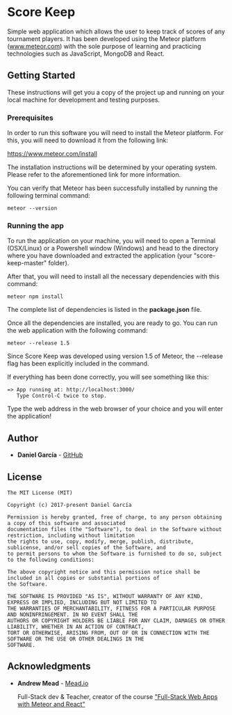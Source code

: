 # Score Keep

Simple web application which allows the user to keep track of scores of any tournament players.
It has been developed using the Meteor platform (www.meteor.com) with the sole purpose of learning and practicing technologies such as JavaScript, MongoDB and React.

## Getting Started

These instructions will get you a copy of the project up and running on your local machine for development and testing purposes.

### Prerequisites

In order to run this software you will need to install the Meteor platform. For this, you will need to download it from the following link:

https://www.meteor.com/install

The installation instructions will be determined by your operating system. Please refer to the aforementioned link for more information.

You can verify that Meteor has been successfully installed by running the following terminal command:

 ```
 meteor --version
 ```

### Running the app

To run the application on your machine, you will need to open a Terminal (OSX/Linux) or a Powershell window (Windows) and head to the directory where you have downloaded and extracted the application (your "score-keep-master" folder).

After that, you will need to install all the necessary dependencies with this command:

```
meteor npm install
```

The complete list of dependencies is listed in the **package.json** file.

Once all the dependencies are installed, you are ready to go. You can run the web application with the following command:

```
meteor --release 1.5
```

Since Score Keep was developed using version 1.5 of Meteor, the --release flag has been explicitly included in the command.

If everything has been done correctly, you will see something like this:

```
=> App running at: http://localhost:3000/
   Type Control-C twice to stop.
```

Type the web address in the web browser of your choice and you will enter the application!

## Author

* **Daniel García** - [GitHub](https://github.com/dandev237)

## License

```
The MIT License (MIT)

Copyright (c) 2017-present Daniel García

Permission is hereby granted, free of charge, to any person obtaining a copy of this software and associated
documentation files (the "Software"), to deal in the Software without restriction, including without limitation
the rights to use, copy, modify, merge, publish, distribute, sublicense, and/or sell copies of the Software, and
to permit persons to whom the Software is furnished to do so, subject to the following conditions:

The above copyright notice and this permission notice shall be included in all copies or substantial portions of
the Software.

THE SOFTWARE IS PROVIDED "AS IS", WITHOUT WARRANTY OF ANY KIND, EXPRESS OR IMPLIED, INCLUDING BUT NOT LIMITED TO
THE WARRANTIES OF MERCHANTABILITY, FITNESS FOR A PARTICULAR PURPOSE AND NONINFRINGEMENT. IN NO EVENT SHALL THE
AUTHORS OR COPYRIGHT HOLDERS BE LIABLE FOR ANY CLAIM, DAMAGES OR OTHER LIABILITY, WHETHER IN AN ACTION OF CONTRACT,
TORT OR OTHERWISE, ARISING FROM, OUT OF OR IN CONNECTION WITH THE SOFTWARE OR THE USE OR OTHER DEALINGS IN THE
SOFTWARE.
```

## Acknowledgments

* **Andrew Mead** - [Mead.io](http://www.mead.io/)

  Full-Stack dev & Teacher, creator of the course ["Full-Stack Web Apps with Meteor and React"](https://www.udemy.com/meteor-react/)

